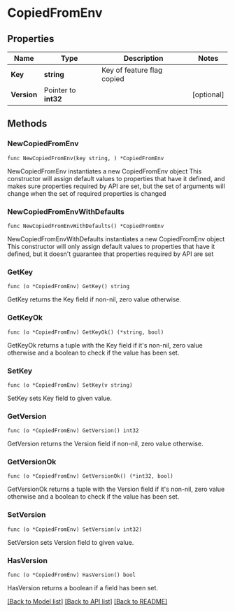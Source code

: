 # CopiedFromEnv

## Properties

Name | Type | Description | Notes
------------ | ------------- | ------------- | -------------
**Key** | **string** | Key of feature flag copied | 
**Version** | Pointer to **int32** |  | [optional] 

## Methods

### NewCopiedFromEnv

`func NewCopiedFromEnv(key string, ) *CopiedFromEnv`

NewCopiedFromEnv instantiates a new CopiedFromEnv object
This constructor will assign default values to properties that have it defined,
and makes sure properties required by API are set, but the set of arguments
will change when the set of required properties is changed

### NewCopiedFromEnvWithDefaults

`func NewCopiedFromEnvWithDefaults() *CopiedFromEnv`

NewCopiedFromEnvWithDefaults instantiates a new CopiedFromEnv object
This constructor will only assign default values to properties that have it defined,
but it doesn't guarantee that properties required by API are set

### GetKey

`func (o *CopiedFromEnv) GetKey() string`

GetKey returns the Key field if non-nil, zero value otherwise.

### GetKeyOk

`func (o *CopiedFromEnv) GetKeyOk() (*string, bool)`

GetKeyOk returns a tuple with the Key field if it's non-nil, zero value otherwise
and a boolean to check if the value has been set.

### SetKey

`func (o *CopiedFromEnv) SetKey(v string)`

SetKey sets Key field to given value.


### GetVersion

`func (o *CopiedFromEnv) GetVersion() int32`

GetVersion returns the Version field if non-nil, zero value otherwise.

### GetVersionOk

`func (o *CopiedFromEnv) GetVersionOk() (*int32, bool)`

GetVersionOk returns a tuple with the Version field if it's non-nil, zero value otherwise
and a boolean to check if the value has been set.

### SetVersion

`func (o *CopiedFromEnv) SetVersion(v int32)`

SetVersion sets Version field to given value.

### HasVersion

`func (o *CopiedFromEnv) HasVersion() bool`

HasVersion returns a boolean if a field has been set.


[[Back to Model list]](../README.md#documentation-for-models) [[Back to API list]](../README.md#documentation-for-api-endpoints) [[Back to README]](../README.md)


